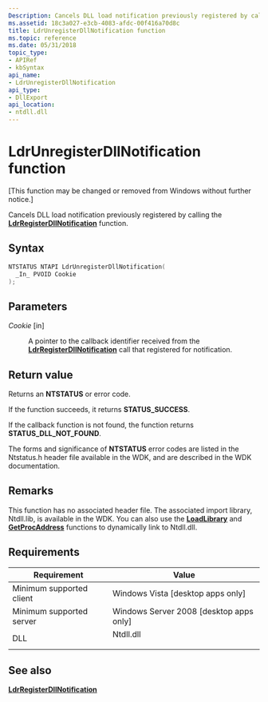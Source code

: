 ```yaml
---
Description: Cancels DLL load notification previously registered by calling the LdrRegisterDllNotification function.
ms.assetid: 18c3a027-e3cb-4083-afdc-00f416a70d8c
title: LdrUnregisterDllNotification function
ms.topic: reference
ms.date: 05/31/2018
topic_type: 
- APIRef
- kbSyntax
api_name: 
- LdrUnregisterDllNotification
api_type: 
- DllExport
api_location: 
- ntdll.dll
---
```


# LdrUnregisterDllNotification function

\[This function may be changed or removed from Windows without further notice.\]

Cancels DLL load notification previously registered by calling the [**LdrRegisterDllNotification**](ldrregisterdllnotification.md) function.

## Syntax


```C++
NTSTATUS NTAPI LdrUnregisterDllNotification(
  _In_ PVOID Cookie
);
```



## Parameters

<dl> <dt>

*Cookie* \[in\]
</dt> <dd>

A pointer to the callback identifier received from the [**LdrRegisterDllNotification**](ldrregisterdllnotification.md) call that registered for notification.

</dd> </dl>

## Return value

Returns an **NTSTATUS** or error code.

If the function succeeds, it returns **STATUS\_SUCCESS**.

If the callback function is not found, the function returns **STATUS\_DLL\_NOT\_FOUND**.

The forms and significance of **NTSTATUS** error codes are listed in the Ntstatus.h header file available in the WDK, and are described in the WDK documentation.

## Remarks

This function has no associated header file. The associated import library, Ntdll.lib, is available in the WDK. You can also use the [**LoadLibrary**](/windows/win32/api/libloaderapi/nf-libloaderapi-loadlibrarya) and [**GetProcAddress**](/windows/win32/api/libloaderapi/nf-libloaderapi-getprocaddress) functions to dynamically link to Ntdll.dll.

## Requirements



| Requirement | Value |
|-------------------------------------|--------------------------------------------------------------------------------------|
| Minimum supported client<br/> | Windows Vista \[desktop apps only\]<br/>                                       |
| Minimum supported server<br/> | Windows Server 2008 \[desktop apps only\]<br/>                                 |
| DLL<br/>                      | <dl> <dt>Ntdll.dll</dt> </dl> |



## See also

<dl> <dt>

[**LdrRegisterDllNotification**](ldrregisterdllnotification.md)
</dt> </dl>

 

 
